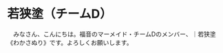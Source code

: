 # 若狭塗（チームD）

　みなさん、こんにちは。福音のマーメイド・チームDのメンバー、｜若狭塗《わかさぬり》です。よろしくお願いします。
　
<!--stackedit_data:
eyJoaXN0b3J5IjpbLTgxOTg2MTM5OF19
-->